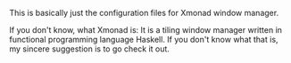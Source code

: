 This is basically just the configuration files for Xmonad window manager.

If you don't know, what Xmonad is: It is a tiling window manager written in
functional programming language Haskell. If you don't know what that is, my
sincere suggestion is to go check it out.
